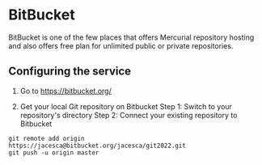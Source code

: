 # BitBucket
BitBucket is one of the few places that offers Mercurial repository hosting and also offers free plan for unlimited public or private repositories.

## Configuring the service
1. Go to https://bitbucket.org/

2. Get your local Git repository on Bitbucket
Step 1: Switch to your repository's directory
Step 2: Connect your existing repository to Bitbucket
```
git remote add origin https://jacesca@bitbucket.org/jacesca/git2022.git
git push -u origin master
```